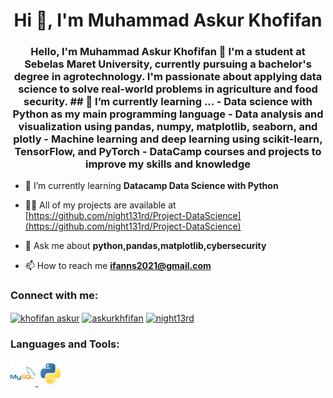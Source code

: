 <h1 align="center">Hi 👋, I'm Muhammad Askur Khofifan</h1>
<h3 align="center">Hello, I'm Muhammad Askur Khofifan 👋 I'm a student at Sebelas Maret University, currently pursuing a bachelor's degree in agrotechnology. I'm passionate about applying data science to solve real-world problems in agriculture and food security. ## 🌱 I’m currently learning ... - Data science with Python as my main programming language - Data analysis and visualization using pandas, numpy, matplotlib, seaborn, and plotly - Machine learning and deep learning using scikit-learn, TensorFlow, and PyTorch - DataCamp courses and projects to improve my skills and knowledge</h3>

- 🌱 I’m currently learning **Datacamp Data Science with Python**

- 👨‍💻 All of my projects are available at [https://github.com/night131rd/Project-DataScience](https://github.com/night131rd/Project-DataScience)

- 💬 Ask me about **python,pandas,matplotlib,cybersecurity**

- 📫 How to reach me **ifanns2021@gmail.com**

<h3 align="left">Connect with me:</h3>
<p align="left">
<a href="https://fb.com/khofifan askur" target="blank"><img align="center" src="https://raw.githubusercontent.com/rahuldkjain/github-profile-readme-generator/master/src/images/icons/Social/facebook.svg" alt="khofifan askur" height="30" width="40" /></a>
<a href="https://instagram.com/askurkhfifan" target="blank"><img align="center" src="https://raw.githubusercontent.com/rahuldkjain/github-profile-readme-generator/master/src/images/icons/Social/instagram.svg" alt="askurkhfifan" height="30" width="40" /></a>
<a href="https://discord.gg/night13rd" target="blank"><img align="center" src="https://raw.githubusercontent.com/rahuldkjain/github-profile-readme-generator/master/src/images/icons/Social/discord.svg" alt="night13rd" height="30" width="40" /></a>
</p>

<h3 align="left">Languages and Tools:</h3>
<p align="left"> <a href="https://www.mysql.com/" target="_blank" rel="noreferrer"> <img src="https://raw.githubusercontent.com/devicons/devicon/master/icons/mysql/mysql-original-wordmark.svg" alt="mysql" width="40" height="40"/> </a> <a href="https://www.python.org" target="_blank" rel="noreferrer"> <img src="https://raw.githubusercontent.com/devicons/devicon/master/icons/python/python-original.svg" alt="python" width="40" height="40"/> </a> </p>

